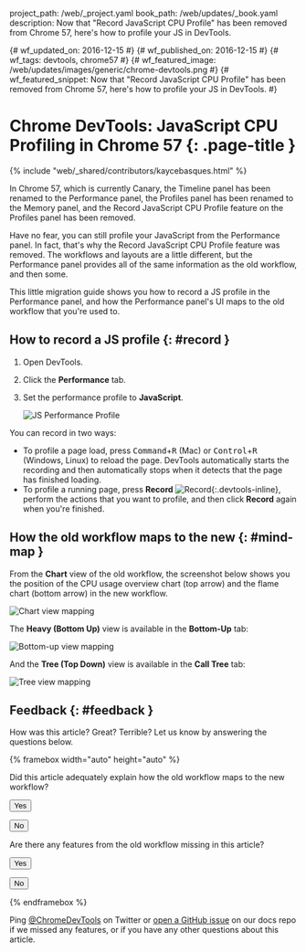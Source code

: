 project_path: /web/_project.yaml
book_path: /web/updates/_book.yaml
description: Now that "Record JavaScript CPU Profile" has been removed from Chrome 57, here's how to profile your JS in DevTools.

{# wf_updated_on: 2016-12-15 #}
{# wf_published_on: 2016-12-15 #}
{# wf_tags: devtools, chrome57 #}
{# wf_featured_image: /web/updates/images/generic/chrome-devtools.png #}
{# wf_featured_snippet:  Now that "Record JavaScript CPU Profile" has been removed from Chrome 57, here's how to profile your JS in DevTools. #} 

<style>
.devtools-inline {
  max-height: 1em;
  vertical-align: middle;
}
</style>

# Chrome DevTools: JavaScript CPU Profiling in Chrome 57 {: .page-title }

{% include "web/_shared/contributors/kaycebasques.html" %}

In Chrome 57, which is currently Canary, the Timeline panel has been renamed
to the Performance panel, the Profiles panel has been
renamed to the Memory panel, and the Record JavaScript CPU Profile feature
on the Profiles panel has been removed.

Have no fear, you can still profile your JavaScript from the Performance
panel. In fact, that's why the Record JavaScript CPU Profile feature was
removed. The workflows and layouts are a little different, but the
Performance panel provides all of the same information as the old workflow,
and then some.

This little migration guide shows you how to record a JS profile in the 
Performance panel, and how the Performance panel's UI maps to the old
workflow that you're used to.

## How to record a JS profile {: #record }

1. Open DevTools.
1. Click the **Performance** tab.
1. Set the performance profile to **JavaScript**.

     ![JS Performance Profile][js-profile]

You can record in two ways:

* To profile a page load, press <kbd>Command</kbd>+<kbd>R</kbd> (Mac) or
  <kbd>Control</kbd>+<kbd>R</kbd> (Windows, Linux) to reload the page.
  DevTools automatically starts the recording and then automatically
  stops when it detects that the page has finished loading.
* To profile a running page, press **Record**
  ![Record][record]{:.devtools-inline}, perform the actions that you want
  to profile, and then click **Record** again when you're finished.

[js-profile]: /web/updates/images/2016/12/js-perf-profile.png
[record]: /web/updates/images/2016/12/record.png

## How the old workflow maps to the new {: #mind-map }

From the **Chart** view of the old workflow, the screenshot below shows
you the position of the CPU usage overview chart (top arrow) and the 
flame chart (bottom arrow) in the new workflow.

![Chart view mapping][chart]

[chart]: /web/updates/images/2016/12/flame-map.png

The **Heavy (Bottom Up)** view is available in the **Bottom-Up** tab:

![Bottom-up view mapping][bottom]

[bottom]: /web/updates/images/2016/12/bottom-up-map.png

And the **Tree (Top Down)** view is available in the **Call Tree** tab:

![Tree view mapping][tree]

[tree]: /web/updates/images/2016/12/tree-map.png

## Feedback {: #feedback }

How was this article? Great? Terrible? Let us know by answering the questions
below.

{% framebox width="auto" height="auto" %}

<p>
  Did this article adequately explain how the old workflow maps to the new
  workflow?
</p>

<button class="gc-analytics-event"
        data-category="DevTools / JS CPU Profile Migration"
        data-label="Helpful / Yes">Yes</button>

<button class="gc-analytics-event"
        data-category="DevTools / JS CPU Profile Migration"
        data-label="Helpful / No">No</button>

<p>
  Are there any features from the old workflow missing in this article?
</p>

<button class="gc-analytics-event"
        data-category="DevTools / JS CPU Profile Migration"
        data-label="Missing Features / Yes">Yes</button>

<button class="gc-analytics-event"
        data-category="DevTools / JS CPU Profile Migration"
        data-label="Missing Features / No">No</button>

{% endframebox %}

Ping [@ChromeDevTools](https://twitter.com/chromedevtools) on Twitter or
[open a GitHub issue][GH] on our docs repo if we missed any features, or if you
have any other questions about this article.

[GH]: https://github.com/google/WebFundamentals/issues/new?title=[DevTools%20CPU%20Profile%20Migration]
